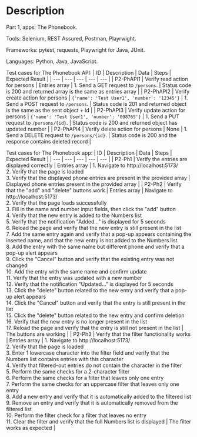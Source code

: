 # Description

Part 1, apps: The Phonebook.

Tools: Selenium, REST Assured, Postman, Playrwight.

Frameworks: pytest, requests, Playwright for Java, JUnit.

Languages: Python, Java, JavaScript.

Test cases for The Phonebook API:
| ID | Description | Data | Steps | Expected Result |
| --- | --- | --- | --- | --- |
| P2-PhAPI1 | Verify read action for persons | Entries array | 1. Send a GET request to `/persons`. | Status code is 200 and returned array is the same as entries array |
| P2-PhAPI2 | Verify create action for persons | `{'name': 'Test User1', 'number': '12345'}` | 1. Send a POST request to `/persons`. | Status code is 201 and returned object is the same as the sent object + id |
| P2-PhAPI3 | Verify update action for persons | `{'name': 'Test User1', 'number': '098765'}` | 1. Send a PUT request to `/persons/{id}`. | Status code is 200 and returned object has updated number |
| P2-PhAPI4 | Verify delete action for persons | None | 1. Send a DELETE request to `/persons/{id}`. | Status code is 200 and the response contains deleted record |

Test cases for The Phonebook app:
| ID | Description | Data | Steps | Expected Result |
| --- | --- | --- | --- | --- |
| P2-Ph1 | Verify the entries are displayed correctly | Entries array | 1. Navigate to http://localhost:5173/ <br/>2. Verify that the page is loaded <br/>3. Verify that the displayed phone entries are present in the provided array | Displayed phone entries present in the provided array |
| P2-Ph2 | Verify that the "add" and "delete" buttons work | Entries array | Navigate to http://localhost:5173/ <br/>2. Verify that the page loads successfully <br/>3. Fill in the name and number input fields, then click the "add" button <br/>4. Verify that the new entry is added to the Numbers list <br/>5. Verify that the notification "Added..." is displayed for 5 seconds <br/>6. Reload the page and verify that the new entry is still present in the list <br/>7. Add the same entry again and verify that a pop-up appears containing the inserted name, and that the new entry is not added to the Numbers list <br/>8. Add the entry with the same name but different phone and verify that a pop-up alert appears <br/>9. Click the "Cancel" button and verify that the existing entry was not changed <br/>10. Add the entry with the same name and confirm update <br/>11. Verify that the entry  was updated with a new number <br/>12. Verify that the notification "Updated..." is displayed for 5 seconds <br/>13. Click the "delete" button related to the new entry and verify that a pop-up alert appears <br/>14. Click the "Cancel" button and verify that the entry is still present in the list <br/>15. Click the "delete" button related to the new entry and confirm deletion <br/>16. Verify that the new entry is no longer present in the list <br/>17. Reload the page and verify that the entry is still not present in the list | The buttons are working |
| P2-Ph3 | Verify that the filter functionality works | Entries array | 1. Navigate to http://localhost:5173/ <br/>2. Verify that the page is loaded <br/>3. Enter 1 lowercase character into the filter field and verify that the Numbers list contains entries with this character <br/>4. Verify that filtered-out entries do not contain the character in the filter <br/>5. Perform the same checks for a 2-character filter <br/>6. Perform the same checks for a filter that leaves only one entry <br/>7. Perform the same checks for an uppercase filter that leaves only one entry <br/>8. Add a new entry and verify that it is automatically added to the filtered list <br/>9. Remove an entry and verify that it is automatically removed from the filtered list <br/>10. Perform the filter check for a filter that leaves no entry <br/>11. Clear the filter and verify that the full Numbers list is displayed | The filter works as expected |
